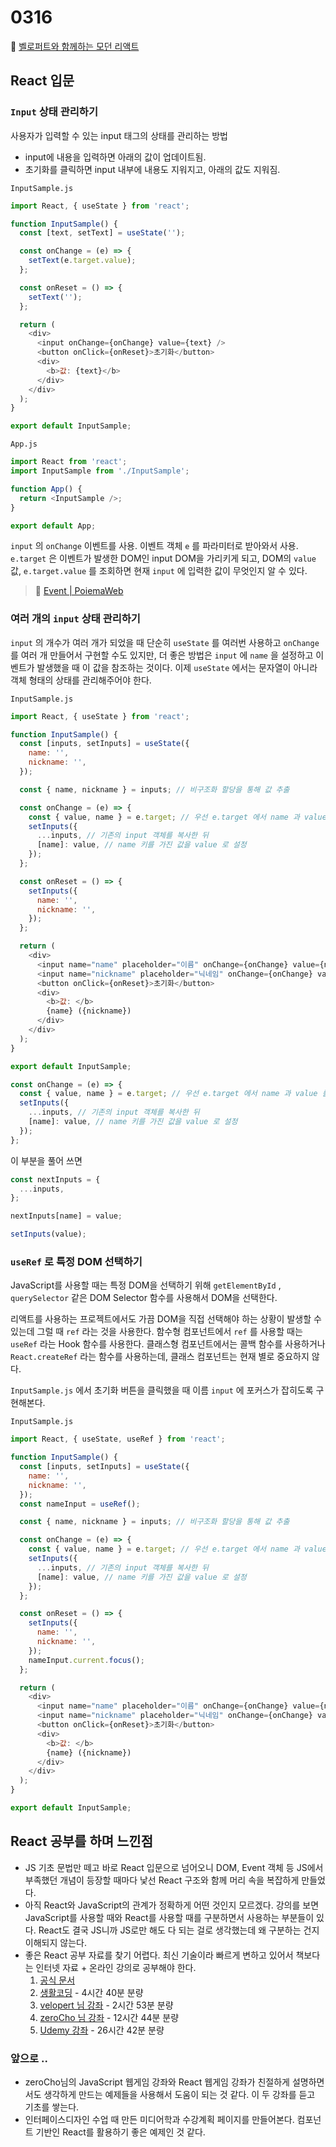 # 0316

🔗 [벨로퍼트와 함께하는 모던 리액트](https://react.vlpt.us/)

## React 입문

### `Input` 상태 관리하기

사용자가 입력할 수 있는 input 태그의 상태를 관리하는 방법

- input에 내용을 입력하면 아래의 값이 업데이트됨.
- 초기화를 클릭하면 input 내부에 내용도 지워지고, 아래의 값도 지워짐.

`InputSample.js`

```javascript
import React, { useState } from 'react';

function InputSample() {
  const [text, setText] = useState('');

  const onChange = (e) => {
    setText(e.target.value);
  };

  const onReset = () => {
    setText('');
  };

  return (
    <div>
      <input onChange={onChange} value={text} />
      <button onClick={onReset}>초기화</button>
      <div>
        <b>값: {text}</b>
      </div>
    </div>
  );
}

export default InputSample;
```

`App.js`

```javascript
import React from 'react';
import InputSample from './InputSample';

function App() {
  return <InputSample />;
}

export default App;
```

`input` 의 `onChange` 이벤트를 사용. 이벤트 객체 `e` 를 파라미터로 받아와서 사용. `e.target` 은 이벤트가 발생한 DOM인 input DOM을 가리키게 되고, DOM의 `value` 값, `e.target.value` 를 조회하면 현재 `input` 에 입력한 값이 무엇인지 알 수 있다.

> 🔗 [Event | PoiemaWeb](https://poiemaweb.com/js-event)

### 여러 개의 `input` 상태 관리하기

`input` 의 개수가 여러 개가 되었을 때 단순히 `useState` 를 여러번 사용하고 `onChange` 를 여러 개 만들어서 구현할 수도 있지만, 더 좋은 방법은 `input` 에 `name` 을 설정하고 이벤트가 발생했을 때 이 값을 참조하는 것이다. 이제 `useState` 에서는 문자열이 아니라 객체 형태의 상태를 관리해주어야 한다.

`InputSample.js`

```javascript
import React, { useState } from 'react';

function InputSample() {
  const [inputs, setInputs] = useState({
    name: '',
    nickname: '',
  });

  const { name, nickname } = inputs; // 비구조화 할당을 통해 값 추출

  const onChange = (e) => {
    const { value, name } = e.target; // 우선 e.target 에서 name 과 value 를 추출
    setInputs({
      ...inputs, // 기존의 input 객체를 복사한 뒤
      [name]: value, // name 키를 가진 값을 value 로 설정
    });
  };

  const onReset = () => {
    setInputs({
      name: '',
      nickname: '',
    });
  };

  return (
    <div>
      <input name="name" placeholder="이름" onChange={onChange} value={name} />
      <input name="nickname" placeholder="닉네임" onChange={onChange} value={nickname} />
      <button onClick={onReset}>초기화</button>
      <div>
        <b>값: </b>
        {name} ({nickname})
      </div>
    </div>
  );
}

export default InputSample;

const onChange = (e) => {
  const { value, name } = e.target; // 우선 e.target 에서 name 과 value 를 추출
  setInputs({
    ...inputs, // 기존의 input 객체를 복사한 뒤
    [name]: value, // name 키를 가진 값을 value 로 설정
  });
};
```

이 부분을 풀어 쓰면

```javascript
const nextInputs = {
  ...inputs,
};

nextInputs[name] = value;

setInputs(value);
```

### `useRef` 로 특정 DOM 선택하기

JavaScript를 사용할 때는 특정 DOM을 선택하기 위해 `getElementById` , `querySelector` 같은 DOM Selector 함수를 사용해서 DOM을 선택한다.

리액트를 사용하는 프로젝트에서도 가끔 DOM을 직접 선택해야 하는 상황이 발생할 수 있는데 그럴 때 `ref` 라는 것을 사용한다. 함수형 컴포넌트에서 `ref` 를 사용할 때는 `useRef` 라는 Hook 함수를 사용한다. 클래스형 컴포넌트에서는 콜백 함수를 사용하거나 `React.createRef` 라는 함수를 사용하는데, 클래스 컴포넌트는 현재 별로 중요하지 않다.

`InputSample.js` 에서 초기화 버튼을 클릭했을 때 이름 `input` 에 포커스가 잡히도록 구현해본다.

`InputSample.js`

```javascript
import React, { useState, useRef } from 'react';

function InputSample() {
  const [inputs, setInputs] = useState({
    name: '',
    nickname: '',
  });
  const nameInput = useRef();

  const { name, nickname } = inputs; // 비구조화 할당을 통해 값 추출

  const onChange = (e) => {
    const { value, name } = e.target; // 우선 e.target 에서 name 과 value 를 추출
    setInputs({
      ...inputs, // 기존의 input 객체를 복사한 뒤
      [name]: value, // name 키를 가진 값을 value 로 설정
    });
  };

  const onReset = () => {
    setInputs({
      name: '',
      nickname: '',
    });
    nameInput.current.focus();
  };

  return (
    <div>
      <input name="name" placeholder="이름" onChange={onChange} value={name} ref={nameInput} />
      <input name="nickname" placeholder="닉네임" onChange={onChange} value={nickname} />
      <button onClick={onReset}>초기화</button>
      <div>
        <b>값: </b>
        {name} ({nickname})
      </div>
    </div>
  );
}

export default InputSample;
```

## React 공부를 하며 느낀점

- JS 기초 문법만 떼고 바로 React 입문으로 넘어오니 DOM, Event 객체 등 JS에서 부족했던 개념이 등장할 때마다 낯선 React 구조와 함께 머리 속을 복잡하게 만들었다.
- 아직 React와 JavaScript의 관계가 정확하게 어떤 것인지 모르겠다. 강의를 보면 JavaScript를 사용할 때와 React를 사용할 때를 구분하면서 사용하는 부분들이 있다. React도 결국 JS니까 JS로만 해도 다 되는 걸로 생각했는데 왜 구분하는 건지 이해되지 않는다.
- 좋은 React 공부 자료를 찾기 어렵다. 최신 기술이라 빠르게 변하고 있어서 책보다는 인터넷 자료 + 온라인 강의로 공부해야 한다.
  1. [공식 문서](https://reactjs.org/)
  2. [생활코딩](https://opentutorials.org/module/4058) - 4시간 40분 분량
  3. [velopert 님 강좌](https://www.inflearn.com/course/react-velopert) - 2시간 53분 분량
  4. [zeroCho 님 강좌](https://www.inflearn.com/course/web-game-React#) - 12시간 44분 분량
  5. [Udemy 강좌](https://www.udemy.com/course/react-redux-korean/) - 26시간 42분 분량

### 앞으로 ..

- zeroCho님의 JavaScript 웹게임 강좌와 React 웹게임 강좌가 친절하게 설명하면서도 생각하게 만드는 예제들을 사용해서 도움이 되는 것 같다. 이 두 강좌를 듣고 기초를 쌓는다.
- 인터페이스디자인 수업 때 만든 미디어학과 수강계획 페이지를 만들어본다. 컴포넌트 기반인 React를 활용하기 좋은 예제인 것 같다.
